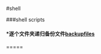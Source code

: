 #shell

###shell  scripts

#### *逐个文件夹递归备份文件[backupfiles](https://github.com/segdump/shell/blob/master/backupfiles.sh)
=====
